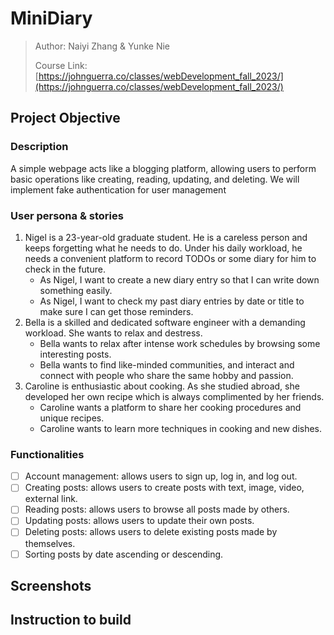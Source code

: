 # MiniDiary

> Author: Naiyi Zhang & Yunke Nie
> 
> Course Link: [https://johnguerra.co/classes/webDevelopment_fall_2023/](https://johnguerra.co/classes/webDevelopment_fall_2023/)
> 

## Project Objective

### Description
A simple webpage acts like a blogging platform, allowing users to perform basic operations like creating, reading, updating, and deleting. We will implement fake authentication for user management

### User persona & stories
1. Nigel is a 23-year-old graduate student. He is a careless person and keeps forgetting what he needs to do. Under his daily workload, he needs a convenient platform to record TODOs or some diary for him to check in the future.
   - As Nigel, I want to create a new diary entry so that I can write down something easily.
   - As Nigel, I want to check my past diary entries by date or title to make sure I can get those reminders.
2. Bella is a skilled and dedicated software engineer with a demanding workload. She wants to relax and destress. 
   - Bella wants to relax after intense work schedules by browsing some interesting posts.
   - Bella wants to find like-minded communities, and interact and connect with people who share the same hobby and passion.
3. Caroline is enthusiastic about cooking. As she studied abroad, she developed her own recipe which is always complimented by her friends.
   - Caroline wants a platform to share her cooking procedures and unique recipes.
   - Caroline wants to learn more techniques in cooking and new dishes.

### Functionalities
- [ ] Account management: allows users to sign up, log in, and log out.
- [ ] Creating posts: allows users to create posts with text, image, video, external link. 
- [ ] Reading posts: allows users to browse all posts made by others.
- [ ] Updating posts: allows users to update their own posts.
- [ ] Deleting posts: allows users to delete existing posts made by themselves.
- [ ] Sorting posts by date ascending or descending.

## Screenshots

## Instruction to build
